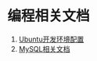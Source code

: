 # 编程相关文档

1. [Ubuntu开发环境配置](./dev-environment/Ubuntu开发环境配置.md)
3. [MySQL相关文档](./mysql/MySQL相关文档.md)
